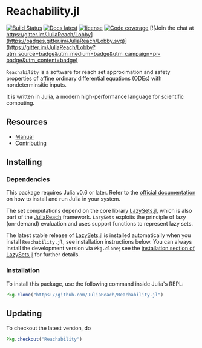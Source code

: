 # Reachability.jl

[![Build Status](https://travis-ci.org/JuliaReach/Reachability.jl.svg?branch=master)](https://travis-ci.org/JuliaReach/Reachability.jl)
[![Docs latest](https://img.shields.io/badge/docs-latest-blue.svg)](http://juliareach.github.io/Reachability.jl/latest/)
[![license](https://img.shields.io/github/license/mashape/apistatus.svg?maxAge=2592000)](https://github.com/JuliaReach/Reachability.jl/blob/master/LICENSE)
[![Code coverage](http://codecov.io/github/JuliaReach/Reachability.jl/coverage.svg?branch=master)](https://codecov.io/github/JuliaReach/Reachability.jl?branch=master)
[![Join the chat at https://gitter.im/JuliaReach/Lobby](https://badges.gitter.im/JuliaReach/Lobby.svg)](https://gitter.im/JuliaReach/Lobby?utm_source=badge&utm_medium=badge&utm_campaign=pr-badge&utm_content=badge)

`Reachability` is a software for reach set approximation and safety properties
of affine ordinary differential equations (ODEs) with nondeterminsitic inputs.

It is written in [Julia](http://julialang.org), a modern high-performance language
for scientific computing.

## Resources

- [Manual](http://juliareach.github.io/Reachability.jl/latest/)
- [Contributing](http://juliareach.github.io/Reachability.jl/latest/about.html)

## Installing

### Dependencies

This package requires Julia v0.6 or later. Refer to the [official documentation](https://julialang.org/downloads)
on how to install and run Julia in your system.

The set computations depend on the core library [LazySets.jl](https://github.com/JuliaReach/LazySets.jl), which is also part of the [JuliaReach](https://github.com/JuliaReach/) framework. `LazySets` exploits the principle of lazy (on-demand) evaluation and uses support functions to represent lazy sets. 

The latest stable release of [LazySets.jl](https://github.com/JuliaReach/LazySets.jl) is installed automatically when you install `Reachability.jl`, see installation instructions below. You can always install the development version via `Pkg.clone`; see the [installation section of LazySets.jl](https://juliareach.github.io/LazySets.jl/latest/man/getting_started.html#Setup-1) for further details.

### Installation

To install this package, use the following command inside Julia's REPL:
```julia
Pkg.clone("https://github.com/JuliaReach/Reachability.jl")
```

## Updating

To checkout the latest version, do
```julia
Pkg.checkout("Reachability")
````
